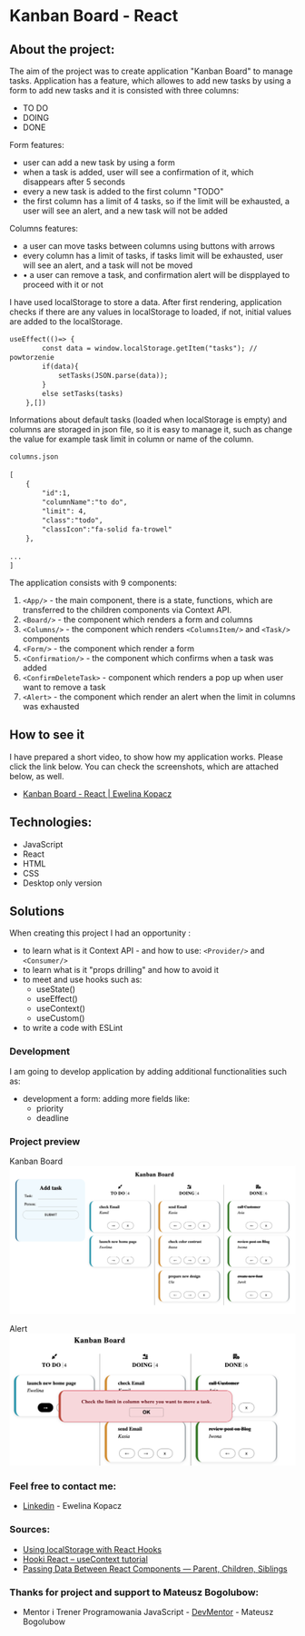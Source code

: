 # Kanban Board - React

## About the project:
The aim of the project was to create application "Kanban Board" to manage tasks. Application has a feature, which allowes to add new tasks by using a form to add new tasks and it is consisted with three columns:
* TO DO
* DOING
* DONE

Form features:
* user can add a new task by using a form
* when a task is added, user will see a confirmation of it, which disappears after 5 seconds
* every a new task is added to the first column "TODO"
* the first column has a limit of 4 tasks, so if the limit will be exhausted, a user will see an alert, and a new task will not be added

Columns features:
* a user can move tasks between columns using buttons with arrows
* every column has a limit of tasks, if tasks limit will be exhausted, user will see an alert, and a task will not be moved
* •	a user can remove a task, and confirmation alert will be dispplayed to proceed with it or not 

I have used localStorage to store a data. After first rendering, application checks if there are any values in localStorage to loaded, if not, initial values are added to the localStorage.

```
useEffect(()=> {
        const data = window.localStorage.getItem("tasks"); // powtorzenie
        if(data){
            setTasks(JSON.parse(data));
        }
        else setTasks(tasks)
    },[])

```

Informations about default tasks (loaded when localStorage is empty) and columns are storaged in json file, so it is easy to manage it, such as change the value for example task limit in column or name of the column.

```
columns.json

[
    {
        "id":1,
        "columnName":"to do",
        "limit": 4,
        "class":"todo",
        "classIcon":"fa-solid fa-trowel"
    },

...
]
```

The application consists with 9 components:
1. ```<App/>``` - the main component, there is a state, functions, which are transferred to the children components via Context API.
2. ```<Board/>``` - the component which renders a form and columns
3. ```<Columns/>``` - the component which renders ```<ColumnsItem/>``` and ```<Task/>``` components
4. ```<Form/>``` - the component which render a form
5. ```<Confirmation/>``` - the component which confirms when a task was added
6. ```<ConfirmDeleteTask>``` - component which renders a pop up when user want to remove a task
7. ```<Alert>``` - the component which render an alert when the limit in columns was exhausted

## How to see it
I have prepared a short video, to show how my application works. Please click the link below. You can check the screenshots, which are attached below, as well.
* [Kanban Board - React | Ewelina Kopacz](https://www.awesomescreenshot.com/video/9768573?key=a13cc2551935f5b52d5250828a2df5aa
)

## Technologies:
* JavaScript
* React
* HTML
* CSS
* Desktop only version

## Solutions
When creating this project I had an opportunity :
* to learn what is it Context API - and how to use: ```<Provider/>``` and ```<Consumer/>```
* to learn what is it "props drilling" and how to avoid it
* to meet and use hooks such as:
    * useState()
    * useEffect()
    * useContext()
    * useCustom()
* to write a code with ESLint

### Development
I am going to develop application by adding additional functionalities such as:
* development a form: adding more fields like:
    * priority
    * deadline

### Project preview
Kanban Board
![Project-preview](./preview/preview1.png)

Alert
![Project-preview](./preview/preview2.png)

### Feel free to contact me:
* [Linkedin](https://www.linkedin.com/in/ewelina-kopacz-929559100/) - Ewelina Kopacz

### Sources:
* [Using localStorage with React Hooks](https://blog.logrocket.com/using-localstorage-react-hooks/)
* [Hooki React – useContext tutorial](https://love-coding.pl/hooki-react-usecontext-tutorial/)
* [Passing Data Between React Components — Parent, Children, Siblings](https://towardsdatascience.com/passing-data-between-react-components-parent-children-siblings-a64f89e24ecf)

### Thanks for project and support to Mateusz Bogolubow:
* Mentor i Trener Programowania JavaScript - [DevMentor](https://devmentor.pl/) - Mateusz Bogolubow